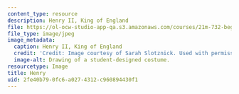 ```yaml
---
content_type: resource
description: Henry II, King of England
file: https://ol-ocw-studio-app-qa.s3.amazonaws.com/courses/21m-732-beginning-costume-design-and-construction-fall-2008/2fe40b790fc6a0274312c960894430f1_henry.jpg
file_type: image/jpeg
image_metadata:
  caption: Henry II, King of England
  credit: 'Credit: Image courtesy of Sarah Slotznick. Used with permission.'
  image-alt: Drawing of a student-designed costume.
resourcetype: Image
title: Henry
uid: 2fe40b79-0fc6-a027-4312-c960894430f1
---
```


